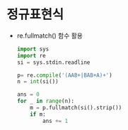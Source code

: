 # 정규표현식
- re.fullmatch() 함수 활용
    ```python
    import sys
    import re
    si = sys.stdin.readline

    p= re.compile('(AAB+|BAB+A)+')
    n = int(si())

    ans = 0
    for _ in range(n):
        m = p.fullmatch(si().strip())
        if m:
            ans += 1
    ```